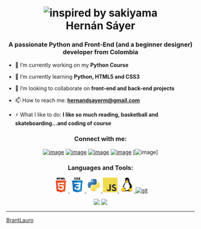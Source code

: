 <h1 align='center'>
  <br>
  <img src="https://github.com/Pandalft/Pandalft/assets/92882663/bdd3fd92-f3b0-46ed-bd96-d20f4e9099df" alt="inspired by sakiyama" height="380" width="100%"">
  <br>
  Hernán Sáyer
  <br>
</h1>

<h3 align="center">A passionate Python and Front-End (and a beginner designer) developer from Colombia</h3>

- 🔭 I’m currently working on my **Python Course**



- 🌱 I’m currently learning **Python, HTML5 and CSS3**

- 👯 I’m looking to collaborate on **front-end and back-end projects**

- 📫 How to reach me: **hernandsayerm@gmail.com**

- ⚡ What I like to do: **I like so much reading, basketball and skateboarding...and coding of course**

<h3 align="center">Connect with me:</h3>
<div align="center">

[![image](https://img.shields.io/badge/LinkedIn-0077B5?style=for-the-badge&logo=linkedin&logoColor=white)](https://www.linkedin.com/in/hern%C3%A1n-david-s%C3%A1yer-medina-176a191b3)
[![image](https://img.shields.io/badge/Instagram-E4405F?style=for-the-badge&logo=instagram&logoColor=white)](https://www.instagram.com/tpandalft/)
[![image](https://img.shields.io/badge/Twitter-1DA1F2?style=for-the-badge&logo=twitter&logoColor=white)](https://x.com/Pandalft)
[![image](https://img.shields.io/badge/Gmail-D14836?style=for-the-badge&logo=gmail&logoColor=white)](mailto:produtor.hernandsayerm@gmail.com)
[![image](https://dcbadge.limes.pink/api/shield/434105071043608586)]
  
</div>

<h3 align="center">Languages and Tools:</h3>

<p align="center"> 
  <a href="https://www.w3.org/html/" target="_blank"> 
    <img src="https://raw.githubusercontent.com/devicons/devicon/master/icons/html5/html5-original-wordmark.svg" alt="html5" width="40" height="40"/> 
  </a>
  <a href="https://www.w3schools.com/css/" target="_blank"> 
    <img src="https://raw.githubusercontent.com/devicons/devicon/master/icons/css3/css3-original-wordmark.svg" alt="css3" width="40" height="40"/> 
  </a> 
  <a href="https://www.python.org" target="_blank"> 
    <img src="https://raw.githubusercontent.com/devicons/devicon/master/icons/python/python-original.svg" alt="python" width="40" height="40"/> 
  </a>  
  <a href="https://developer.mozilla.org/en-US/docs/Web/JavaScript" target="_blank"> 
    <img src="https://raw.githubusercontent.com/devicons/devicon/master/icons/javascript/javascript-original.svg" alt="javascript" width="40" height="40"/> 
  </a> 
  <a href="https://www.linux.org/" target="_blank"> 
    <img src="https://raw.githubusercontent.com/devicons/devicon/master/icons/linux/linux-original.svg" alt="linux" width="40" height="40"/> 
  </a> 
  <a href="https://git-scm.com/" target="_blank"> 
    <img src="https://www.vectorlogo.zone/logos/git-scm/git-scm-icon.svg" alt="git" width="40" height="40"/> 
  </a>
</p>

<p align= "center">
  <img height= "150" src="https://github-readme-stats.vercel.app/api?username=BrantLauro&theme=react&show_icons=true&include_all_commits=true" />
  <img height= "150" src="https://github-readme-stats.vercel.app/api/top-langs/?username=BrantLauro&theme=react&layout=compact" />
</p>

------

[BrantLauro](https://github.com/Pandalft)
